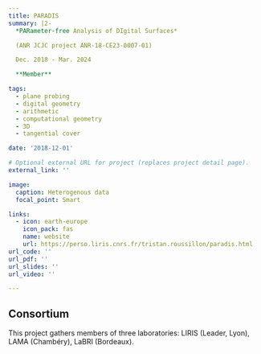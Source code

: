 ```yaml
---
title: PARADIS
summary: |2-
  *PARameter-free Analysis of DIgital Surfaces*

  (ANR JCJC project ANR-18-CE23-0007-01)

  Dec. 2018 - Mar. 2024

  **Member**

tags:
  - plane probing
  - digital geometry
  - arithmetic
  - computational geometry
  - 3D
  - tangential cover

date: '2018-12-01'

# Optional external URL for project (replaces project detail page).
external_link: ''

image:
  caption: Heterogenous data
  focal_point: Smart

links:
  - icon: earth-europe
    icon_pack: fas
    name: website
    url: https://perso.liris.cnrs.fr/tristan.roussillon/paradis.html
url_code: ''
url_pdf: ''
url_slides: ''
url_video: ''

---
```


## Consortium

This project gathers members of three laboratories: LIRIS (Leader, Lyon), LAMA (Chambéry), LaBRI (Bordeaux).